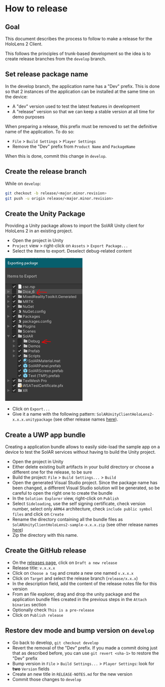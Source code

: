 # How to release

## Goal

This document describes the process to follow to make a release for the HoloLens 2 Client.

This follows the principles of trunk-based development so the idea is to create release branches from the `develop` branch.

## Set release package name

In the develop branch, the application name has a "Dev" prefix.
This is done so that 2 instances of the application can be installed at the same time on the device:

* A "dev" version used to test the latest features in development
* A "release" version so that we can keep a stable version at all time for demo purposes

When preparing a release, this prefix must be removed to set the definitive name of the application.
To do so:

* `File` > `Build Settings` > `Player Settings`
* Remove the "Dev" prefix from `Product Name` and `PackageName`

When this is done, commit this change in `develop`.

## Create the release branch

While on `develop`:

```bash
git checkout -b release/<major.minor.revision>
git push -u origin release/<major.minor.revision>
```

## Create the Unity Package

Providing a Unity package allows to import the SolAR Unity client for HoloLens 2 in an existing project.

* Open the project in Unity
* `Project` view > right-click on `Assets` > `Export Package...`
* Select the items to export. Deselect debug-related content

![Import Package](res/how-to-release/export-package.PNG)

* Click on `Export...`
* Give it a name with the following pattern: `SolARUnityClientHoloLens2-x.x.x.unitypackage` (see other release names [here](https://github.com/SolarFramework/SolARUnityClientHoloLens2/releases)).

## Create a UWP app bundle

Creating a application bundle allows to easily side-load the sample app on a device to test the SolAR services without having to build the Unity project.

* Open the project in Unity
* Either delete existing built artifacts in your build directory or choose a different one for the release, to be sure
* Build the project: `File` > `Build Settings...` > `Build`
* Open the generated Visual Studio project. Since the package name has been changed, a different Visual Studio solution will be generated, so be careful to open the right one to create the bundle
* In the `Solution Explorer` view, right-click on `Publish`
* Select `Sideloading`, use the self signing certificate, check version number, select only `ARM64` architecture, check `include public symbol files` and click on `Create`
* Rename the directory containing all the bundle files as `SolARUnityClientHoloLens2-sample-x.x.x.zip` (see other release names [here](https://github.com/SolarFramework/SolARUnityClientHoloLens2/releases))
* Zip the directory with this name.

## Create the GitHub release

* On the [releases page](https://github.com/SolarFramework/SolARUnityClientHoloLens2/releases), click on `Draft a new release`
* Release title: `v.x.x.x`
* Click on `Choose a tag` and create a new one named `v.x.x.x`
* Click on `Target` and select the release branch (`release/x.x.x`)
* In the description field, add the content of the release notes file for this version
* From an file explorer, drag and drop the unity package and the application bundle files created in the previous steps in the `Attach binaries` section
* Optionally check `This is a pre-release`
* Click on `Publish release`

## Restore dev mode and bump version on `develop`

* Go back to develop, `git checkout develop`
* Revert the removal of the "Dev" prefix. If you made a commit doing just that as described before, you can use `git revert <sha-1>` to restore the "Dev" prefix
* Bump version in `File` > `Build Settings...` > `Player Settings`: look for **two** `Version` fields
* Create an new title in `RELEASE-NOTES.md` for the new version
* Commit those changes to `develop`
